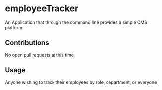 # employeeTracker
An Application that through the command line provides a simple CMS platform

## Contributions
No open pull requests at this time

## Usage
Anyone wishing to track their employees by role, department, or everyone

